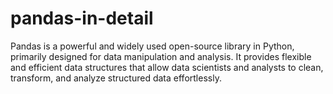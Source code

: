 # pandas-in-detail
Pandas is a powerful and widely used open-source library in Python, primarily designed for data manipulation and analysis. It provides flexible and efficient data structures that allow data scientists and analysts to clean, transform, and analyze structured data effortlessly.
